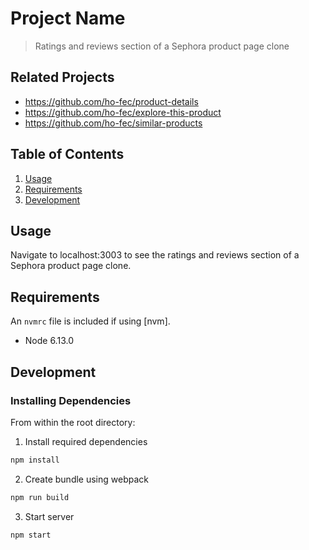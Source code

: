 # Project Name

> Ratings and reviews section of a Sephora product page clone

## Related Projects

  - https://github.com/ho-fec/product-details
  - https://github.com/ho-fec/explore-this-product
  - https://github.com/ho-fec/similar-products

## Table of Contents

1. [Usage](#Usage)
1. [Requirements](#requirements)
1. [Development](#development)

## Usage

Navigate to localhost:3003 to see the ratings and reviews section of a Sephora product page clone.

## Requirements

An `nvmrc` file is included if using [nvm].

- Node 6.13.0


## Development

### Installing Dependencies

From within the root directory:

1. Install required dependencies 
```sh
npm install
```
2. Create bundle using webpack
```sh
npm run build
```
3. Start server
```sh
npm start
```


